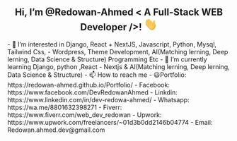 <div align="center">
<h2> Hi, I’m @Redowan-Ahmed < A Full-Stack WEB Developer />! <img src="https://github.com/ABSphreak/ABSphreak/blob/master/gifs/Hi.gif" width="30"></h2>
</div>
- 👀 I’m interested in Django, React + NextJS, Javascript, Python, Mysql, Tailwind Css, 
- Wordpress, Theme Development, AI(Matching lerning, Deep lerning, Data Science & Structure) Programming Etc
- 🌱 I’m currently learning Django, python ,React - Nextjs & AI(Matching lerning, Deep lerning, Data Science & Structure)
- 📫 How to reach me 
- 😃Portfolio: https://redowan-ahmed.github.io/Portfolio/
- Facebook: https://www.facebook.com/DevRedowanAhmed
- Linkdin: https://www.linkedin.com/in/dev-redowa-ahmed/
- Whatsapp: https://wa.me/8801632398271
- Fiverr: https://www.fiverr.com/web_dev_redowan
- Upwork: https://www.upwork.com/freelancers/~01d3b0dd2146b04774
- Email: Redowan.ahmed.dev@gmail.com

